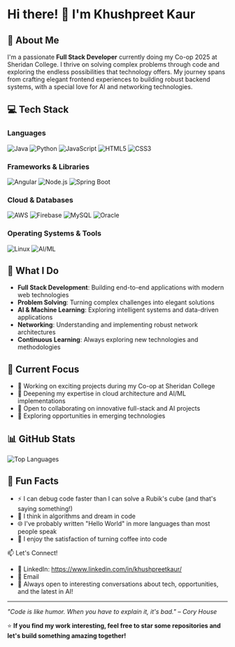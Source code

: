 # Hi there! 👋 I'm Khushpreet Kaur

## 🚀 About Me
I'm a passionate **Full Stack Developer** currently doing my Co-op 2025 at Sheridan College. I thrive on solving complex problems through code and exploring the endless possibilities that technology offers. My journey spans from crafting elegant frontend experiences to building robust backend systems, with a special love for AI and networking technologies.

## 💻 Tech Stack

### Languages
![Java](https://img.shields.io/badge/Java-ED8B00?style=for-the-badge&logo=java&logoColor=white)
![Python](https://img.shields.io/badge/Python-3776AB?style=for-the-badge&logo=python&logoColor=white)
![JavaScript](https://img.shields.io/badge/JavaScript-F7DF1E?style=for-the-badge&logo=javascript&logoColor=black)
![HTML5](https://img.shields.io/badge/HTML5-E34F26?style=for-the-badge&logo=html5&logoColor=white)
![CSS3](https://img.shields.io/badge/CSS3-1572B6?style=for-the-badge&logo=css3&logoColor=white)

### Frameworks & Libraries
![Angular](https://img.shields.io/badge/Angular-DD0031?style=for-the-badge&logo=angular&logoColor=white)
![Node.js](https://img.shields.io/badge/Node.js-43853D?style=for-the-badge&logo=node.js&logoColor=white)
![Spring Boot](https://img.shields.io/badge/Spring_Boot-6DB33F?style=for-the-badge&logo=spring&logoColor=white)

### Cloud & Databases
![AWS](https://img.shields.io/badge/AWS-232F3E?style=for-the-badge&logo=amazon-aws&logoColor=white)
![Firebase](https://img.shields.io/badge/Firebase-FFCA28?style=for-the-badge&logo=firebase&logoColor=black)
![MySQL](https://img.shields.io/badge/MySQL-4479A1?style=for-the-badge&logo=mysql&logoColor=white)
![Oracle](https://img.shields.io/badge/Oracle-F80000?style=for-the-badge&logo=oracle&logoColor=white)

### Operating Systems & Tools
![Linux](https://img.shields.io/badge/Linux-FCC624?style=for-the-badge&logo=linux&logoColor=black)
![AI/ML](https://img.shields.io/badge/AI/ML-FF6F00?style=for-the-badge&logo=tensorflow&logoColor=white)

## 🎯 What I Do
- **Full Stack Development**: Building end-to-end applications with modern web technologies
- **Problem Solving**: Turning complex challenges into elegant solutions
- **AI & Machine Learning**: Exploring intelligent systems and data-driven applications
- **Networking**: Understanding and implementing robust network architectures
- **Continuous Learning**: Always exploring new technologies and methodologies

## 🌟 Current Focus
- 🔭 Working on exciting projects during my Co-op at Sheridan College
- 🌱 Deepening my expertise in cloud architecture and AI/ML implementations
- 👯 Open to collaborating on innovative full-stack and AI projects
- 🤔 Exploring opportunities in emerging technologies

## 📊 GitHub Stats

![Top Languages](https://github-readme-stats.vercel.app/api/top-langs/?username=Khushpreet-Kaur01&layout=compact&theme=radical)

## 🎲 Fun Facts
- ⚡ I can debug code faster than I can solve a Rubik's cube (and that's saying something!)
- 🧠 I think in algorithms and dream in code
- 🌐 I've probably written "Hello World" in more languages than most people speak
- 🔧 I enjoy the satisfaction of turning coffee into code

📫 Let's Connect!

- 💼 LinkedIn: https://www.linkedin.com/in/khushpreetkaur/
- 📧 Email
- 💬 Always open to interesting conversations about tech, opportunities, and the latest in AI!

---

*"Code is like humor. When you have to explain it, it's bad." – Cory House*

⭐ **If you find my work interesting, feel free to star some repositories and let's build something amazing together!**

<!--
**Khushpreet-Kaur01/Khushpreet-Kaur01** is a ✨ _special_ ✨ repository because its `README.md` (this file) appears on your GitHub profile.

Here are some ideas to get you started:

- 🔭 I’m currently working on ...
- 🌱 I’m currently learning ...
- 👯 I’m looking to collaborate on ...
- 🤔 I’m looking for help with ...
- 💬 Ask me about ...
- 📫 How to reach me: ...
- 😄 Pronouns: ...
- ⚡ Fun fact: ...
-->
